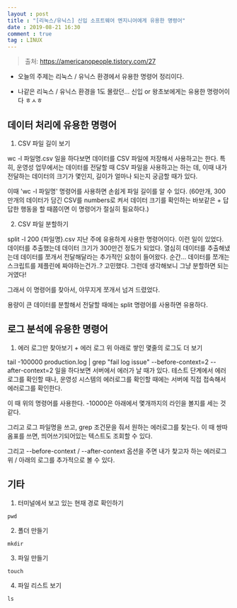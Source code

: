 ```yaml
---
layout : post
title : "[리눅스/유닉스] 신입 소프트웨어 엔지니어에게 유용한 명령어"
date : 2019-08-21 16:30
comment : true
tag : LINUX
---
```


> 출처: https://americanopeople.tistory.com/27

- 오늘의 주제는 리눅스 / 유닉스 환경에서 유용한 명령어 정리이다.

- 나같은 리눅스 / 유닉스 환경을 1도 몰랐던... 신입 or 왕초보에게는 유용한 명령어이다 ㅎㅅㅎ 


## 데이터 처리에 유용한 명령어 

1. CSV 파일 길이 보기 


wc -l 파일명.csv
일을 하다보면 데이터를 CSV 파일에 저장해서 사용하고는 한다. 특히, 운영성 업무에서는 데이터를 전달할 때 CSV 파일을 사용하고는 하는 데, 이때 내가 전달하는 데이터의 크기가 몇인지, 길이가 얼마나 되는지 궁금할 때가 있다.

이때 'wc -l 파일명' 명령어를 사용하면 손쉽게 파일 길이를 알 수 있다. (60만개, 300만개의 데이터가 담긴 CSV를 numbers로 켜서 데이터 크기를 확인하는 바보같은 + 답답한 행동을 할 때쯤이면 이 명령어가 절실히 필요하다.)



2. CSV 파일 분할하기

split -l 200 {파일명}.csv
지난 주에 유용하게 사용한 명령어이다. 이런 일이 있었다. 데이터를 추출했는데 데이터 크기가 300만건 정도가 되었다. 열심히 데이터를 추출해냈는데 데이터를 쪼개서 전달해달라는 추가적인 요청이 들어왔다. 순간... 데이터를 쪼개는 스크립트를 제플린에 짜야하는건가..? 고민했다. 그런데 생각해보니 그냥 분할하면 되는거였다! 

그래서 이 명령어를 찾아서, 야무지게 쪼개서 넘겨 드렸었다. 

용량이 큰 데이터를 분할해서 전달할 때에는 split 명령어를 사용하면 유용하다.



## 로그 분석에 유용한 명령어 

1. 에러 로그만 찾아보기 + 에러 로그 위 아래로 쌓인 몇줄의 로그도 더 보기 


tail -100000 production.log  | grep "fail log issue" --before-context=2 --after-context=2 
일을 하다보면 서버에서 에러가 날 때가 있다. 테스트 단계에서 에러로그를 확인할 때나, 운영성 시스템의 에러로그를 확인할 때에는 서버에 직접 접속해서 에러로그를 확인한다.

이 때 위의 명령어를 사용한다. -10000은 아래에서 몇개까지의 라인을 볼지를 세는 것 같다. 

그리고 로그 파일명을 쓰고, grep 조건문을 줘서 원하는 에러로그를 찾는다. 이 때 쌍따옴표를 쓰면, 띄어쓰기되어있는 텍스트도 조회할 수 있다.

그리고 --before-context / --after-context 옵션을 주면 내가 찾고자 하는 에러로그 위 / 아래의 로그를 추가적으로 볼 수 있다. 



## 기타

1. 터미널에서 보고 있는 현재 경로 확인하기

`pwd`


2. 폴더 만들기

`mkdir`


3. 파일 만들기

`touch`


4. 파일 리스트 보기

`ls`



